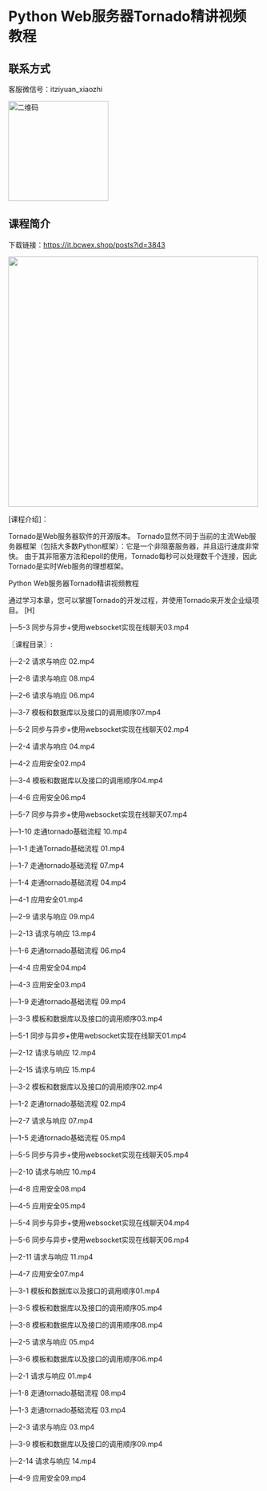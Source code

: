 # Python Web服务器Tornado精讲视频教程

## 联系方式

客服微信号：itziyuan_xiaozhi

<img src="https://ziyuanyun.oss-cn-guangzhou.aliyuncs.com/common/20240614073449/666b82192834a.jpg" width="200" height="200" alt="二维码">

## 课程简介

下载链接：https://it.bcwex.shop/posts?id=3843

<img src="https://ziyuanyun.oss-cn-guangzhou.aliyuncs.com/yun/20240515185353/6644944109dc7.jpg" width="500" alt="">

  [课程介绍]：

 Tornado是Web服务器软件的开源版本。 Tornado显然不同于当前的主流Web服务器框架（包括大多数Python框架）：它是一个非阻塞服务器，并且运行速度非常快。 由于其非阻塞方法和epoll的使用，Tornado每秒可以处理数千个连接，因此Tornado是实时Web服务的理想框架。

 Python Web服务器Tornado精讲视频教程



 通过学习本章，您可以掌握Tornado的开发过程，并使用Tornado来开发企业级项目。 [H]

 ├─5-3 同步与异步+使用websocket实现在线聊天03.mp4

 〖课程目录〗:

 ├─2-2 请求与响应 02.mp4

 ├─2-8 请求与响应 08.mp4

 ├─2-6 请求与响应 06.mp4

 ├─3-7 模板和数据库以及接口的调用顺序07.mp4

 ├─5-2 同步与异步+使用websocket实现在线聊天02.mp4

 ├─2-4 请求与响应 04.mp4

 ├─4-2 应用安全02.mp4

 ├─3-4 模板和数据库以及接口的调用顺序04.mp4

 ├─4-6 应用安全06.mp4

 ├─5-7 同步与异步+使用websocket实现在线聊天07.mp4

 ├─1-10 走通tornado基础流程 10.mp4

 ├─1-1 走通Tornado基础流程 01.mp4

 ├─1-7 走通tornado基础流程 07.mp4

 ├─1-4 走通tornado基础流程 04.mp4

 ├─4-1 应用安全01.mp4

 ├─2-9 请求与响应 09.mp4

 ├─2-13 请求与响应 13.mp4

 ├─1-6 走通tornado基础流程 06.mp4

 ├─4-4 应用安全04.mp4

 ├─4-3 应用安全03.mp4

 ├─1-9 走通tornado基础流程 09.mp4

 ├─3-3 模板和数据库以及接口的调用顺序03.mp4

 ├─5-1 同步与异步+使用websocket实现在线聊天01.mp4

 ├─2-12 请求与响应 12.mp4

 ├─2-15 请求与响应 15.mp4

 ├─3-2 模板和数据库以及接口的调用顺序02.mp4

 ├─1-2 走通tornado基础流程 02.mp4

 ├─2-7 请求与响应 07.mp4

 ├─1-5 走通tornado基础流程 05.mp4

 ├─5-5 同步与异步+使用websocket实现在线聊天05.mp4

 ├─2-10 请求与响应 10.mp4

 ├─4-8 应用安全08.mp4

 ├─4-5 应用安全05.mp4

 ├─5-4 同步与异步+使用websocket实现在线聊天04.mp4

 ├─5-6 同步与异步+使用websocket实现在线聊天06.mp4

 ├─2-11 请求与响应 11.mp4

 ├─4-7 应用安全07.mp4

 ├─3-1 模板和数据库以及接口的调用顺序01.mp4

 ├─3-5 模板和数据库以及接口的调用顺序05.mp4

 ├─3-8 模板和数据库以及接口的调用顺序08.mp4

 ├─2-5 请求与响应 05.mp4

 ├─3-6 模板和数据库以及接口的调用顺序06.mp4

 ├─2-1 请求与响应 01.mp4

 ├─1-8 走通tornado基础流程 08.mp4

 ├─1-3 走通tornado基础流程 03.mp4

 ├─2-3 请求与响应 03.mp4

 ├─3-9 模板和数据库以及接口的调用顺序09.mp4

 ├─2-14 请求与响应 14.mp4

 ├─4-9 应用安全09.mp4

  